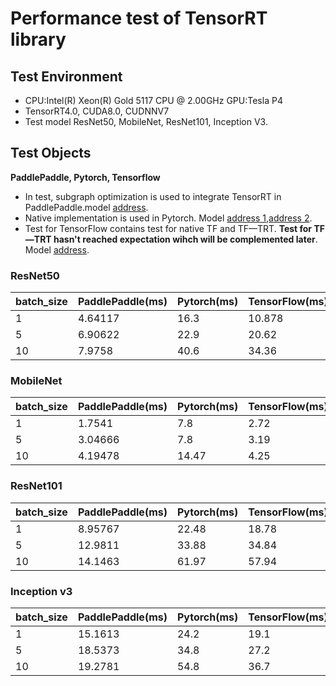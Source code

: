# Performance test of TensorRT library

## Test Environment
- CPU:Intel(R) Xeon(R) Gold 5117 CPU @ 2.00GHz GPU:Tesla P4
- TensorRT4.0, CUDA8.0, CUDNNV7
- Test model ResNet50, MobileNet, ResNet101, Inception V3.

## Test Objects
**PaddlePaddle, Pytorch, Tensorflow**   

- In test, subgraph optimization is used to integrate TensorRT in PaddlePaddle.model [address](https://github.com/PaddlePaddle/models/tree/develop/fluid/PaddleCV/image_classification/models).
- Native implementation is used in Pytorch. Model [address 1](https://github.com/pytorch/vision/tree/master/torchvision/models),[address 2](https://github.com/marvis/pytorch-mobilenet).
- Test for TensorFlow contains test for native TF and TF—TRT. **Test for TF—TRT hasn't reached expectation wihch will be complemented later**. Model [address](https://github.com/tensorflow/models).


### ResNet50 
 
|batch_size|PaddlePaddle(ms)|Pytorch(ms)|TensorFlow(ms)|
|---|---|---|---|
|1|4.64117 |16.3|10.878|
|5|6.90622| 22.9 |20.62|
|10|7.9758 |40.6|34.36|

### MobileNet
|batch_size|PaddlePaddle(ms)|Pytorch(ms)|TensorFlow(ms)|
|---|---|---|---|
|1| 1.7541 | 7.8 |2.72|
|5| 3.04666 | 7.8 |3.19|
|10|4.19478 | 14.47 |4.25|

### ResNet101
|batch_size|PaddlePaddle(ms)|Pytorch(ms)|TensorFlow(ms)|
|---|---|---|---|
|1|8.95767| 22.48 |18.78|
|5|12.9811 | 33.88 |34.84|
|10|14.1463| 61.97 |57.94|


### Inception v3
|batch_size|PaddlePaddle(ms)|Pytorch(ms)|TensorFlow(ms)|
|---|---|---|---|
|1|15.1613 | 24.2 |19.1|
|5|18.5373 | 34.8 |27.2|
|10|19.2781| 54.8 |36.7|




